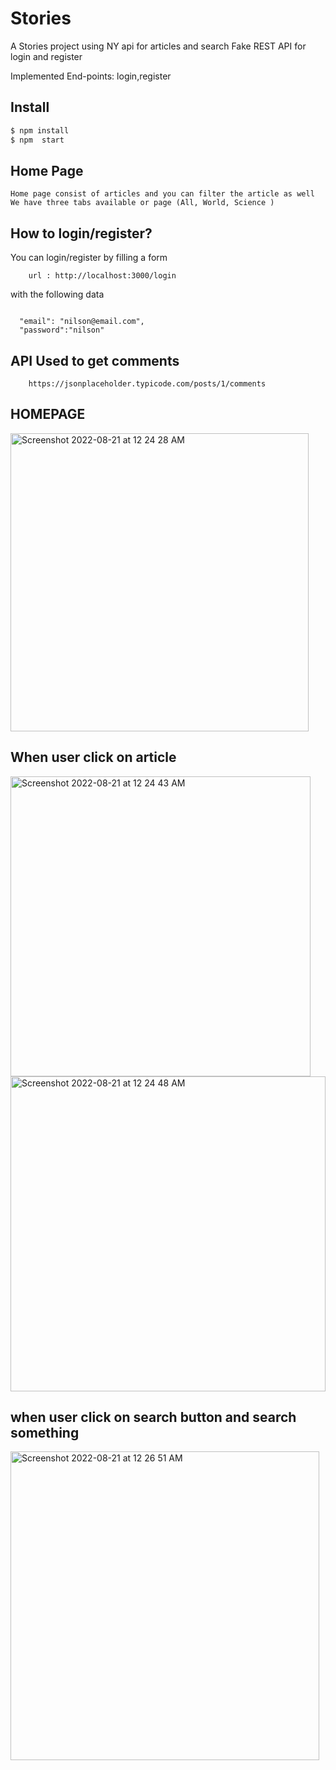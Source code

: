 # Stories


A Stories project using 
    NY api for articles and search
    Fake REST API  for login and register


Implemented End-points: login,register

## Install

```bash
$ npm install
$ npm  start
```

## Home Page
    Home page consist of articles and you can filter the article as well
    We have three tabs available or page (All, World, Science )

## How to login/register?

You can login/register by filling a form 

```
    url : http://localhost:3000/login

```
with the following data 

```

  "email": "nilson@email.com",
  "password":"nilson"

```

## API Used to get comments 
```
    https://jsonplaceholder.typicode.com/posts/1/comments
```

## HOMEPAGE
<img width="477" alt="Screenshot 2022-08-21 at 12 24 28 AM" src="https://user-images.githubusercontent.com/62178420/185762234-7aec9f7f-1e09-412a-8108-8723abc69efc.png">

## When user click on article
<img width="480" alt="Screenshot 2022-08-21 at 12 24 43 AM" src="https://user-images.githubusercontent.com/62178420/185762232-444197b0-c2ec-4dbe-bb38-af2ea3271e24.png">
<img width="504" alt="Screenshot 2022-08-21 at 12 24 48 AM" src="https://user-images.githubusercontent.com/62178420/185762224-7b4a3f75-37e4-4e8e-97de-028d8bb558cc.png">

## when user click on search button and search something

<img width="494" alt="Screenshot 2022-08-21 at 12 26 51 AM" src="https://user-images.githubusercontent.com/62178420/185762343-e0929cff-6e1a-4ac3-b3f4-b9a5707e1952.png">


